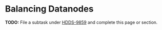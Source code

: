 # Balancing Datanodes

**TODO:** File a subtask under [HDDS-9859](https://issues.apache.org/jira/browse/HDDS-9859) and complete this page or section.
